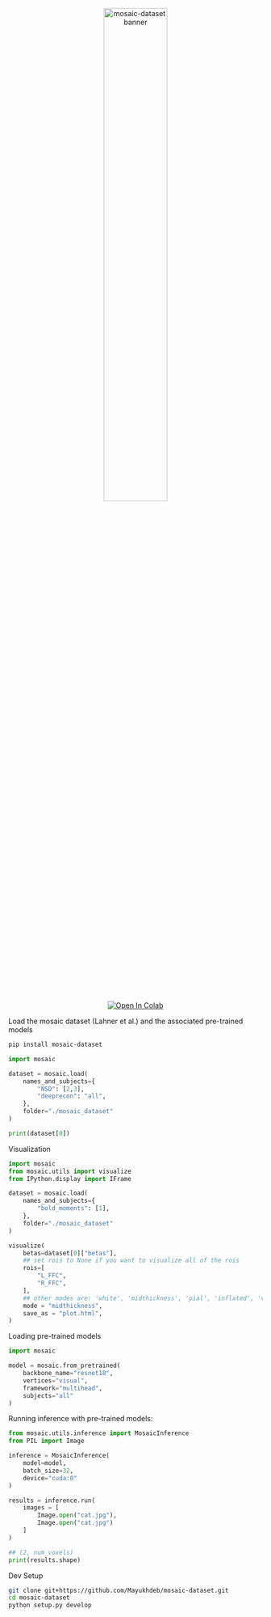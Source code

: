 <p align="center">
    <img src="images/image.png" alt="mosaic-dataset banner" width="50%">
</p>

<p align="center">
    <a href="https://colab.research.google.com/github/murtylab/mosaic-dataset/blob/master/examples/mosaic-starter.ipynb">
        <img src="https://colab.research.google.com/assets/colab-badge.svg" alt="Open In Colab"/>
    </a>
</p>

Load the mosaic dataset (Lahner et al.) and the associated pre-trained models

```bash
pip install mosaic-dataset
```

```python
import mosaic

dataset = mosaic.load(
    names_and_subjects={
        "NSD": [2,3],
        "deeprecon": "all",
    },
    folder="./mosaic_dataset" 
)

print(dataset[0])
```

Visualization

```python
import mosaic
from mosaic.utils import visualize
from IPython.display import IFrame

dataset = mosaic.load(
    names_and_subjects={
        "bold_moments": [1],
    },
    folder="./mosaic_dataset" 
)

visualize(
    betas=dataset[0]["betas"],
    ## set rois to None if you want to visualize all of the rois
    rois=[
        "L_FFC",
        "R_FFC",
    ],
    ## other modes are: 'white', 'midthickness', 'pial', 'inflated', 'very_inflated', 'flat', 'sphere'
    mode = "midthickness",
    save_as = "plot.html",
)
```
Loading pre-trained models

```python
import mosaic

model = mosaic.from_pretrained(
    backbone_name="resnet18",
    vertices="visual",
    framework="multihead",
    subjects="all"
)
```

Running inference with pre-trained models:

```python
from mosaic.utils.inference import MosaicInference
from PIL import Image

inference = MosaicInference(
    model=model,
    batch_size=32,
    device="cuda:0"
)

results = inference.run(
    images = [
        Image.open("cat.jpg"),
        Image.open("cat.jpg")
    ]
)

## (2, num_voxels)
print(results.shape)
```

Dev Setup

```bash
git clone git+https://github.com/Mayukhdeb/mosaic-dataset.git
cd mosaic-dataset
python setup.py develop
```
